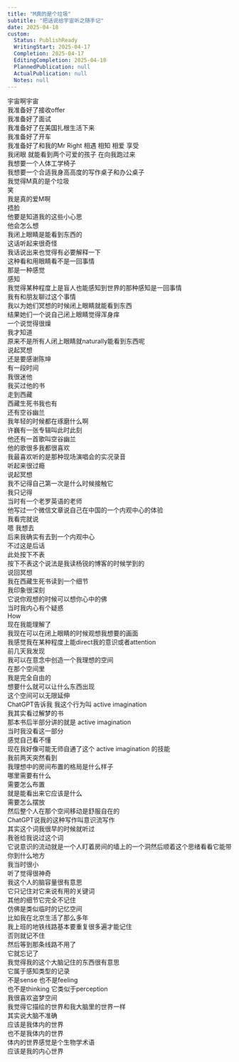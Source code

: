 ```yaml
---  
title: "M真的是个垃圾"  
subtitle: "把话说给宇宙听之随手记"  
date: 2025-04-18  
custom:  
  Status: PublishReady  
  WritingStart: 2025-04-17  
  Completion: 2025-04-17  
  EditingCompletion: 2025-04-18  
  PlannedPublication: null  
  ActualPublication: null  
  Notes: null  
---          
```

宇宙啊宇宙        
我准备好了接收offer        
我准备好了面试        
我准备好了在美国扎根生活下来        
我准备好了开车        
我准备好了和我的Mr Right 相遇 相知 相爱 享受        
我闭眼 就能看到两个可爱的孩子 在向我跑过来          
我想要一个人体工学椅子        
我想要一个合适我身高高度的写作桌子和办公桌子          
我觉得M真的是个垃圾        
笑        
我是真的爱M啊        
捂脸        
他要是知道我的这些小心思        
他会怎么想          
我闭上眼睛是能看到东西的        
这话听起来很奇怪        
我话说出来也觉得有必要解释一下        
这种看和用眼睛看不是一回事情        
那是一种感觉        
感知        
我觉得某种程度上是盲人也能感知到世界的那种感知是一回事情        
我有和朋友聊过这个事情        
我以为她们冥想的时候闭上眼睛就能看到东西        
结果她们一个说自己闭上眼睛觉得浑身痒        
一个说觉得很燥        
我才知道        
原来不是所有人闭上眼睛就naturally能看到东西呢          
说起冥想        
还是要感谢陈坤        
有一段时间        
我很迷他        
我买过他的书        
走到西藏        
西藏生死书我也有        
还有空谷幽兰        
我年轻的时候都在琢磨什么啊          
许巍有一张专辑叫此时此刻        
他还有一首歌叫空谷幽兰        
他的歌很多我都很喜欢        
我最喜欢听的是那种现场演唱会的实况录音        
听起来很过瘾          
说起冥想        
我不记得自己第一次是什么时候接触它        
我只记得        
当时有一个老罗英语的老师        
他写过一个微信文章说自己在中国的一个内观中心的体验        
我看完就说        
嗯 我想去        
后来我确实有去到一个内观中心        
不过这是后话        
此处按下不表        
按下不表这个说法是我读杨锐的博客的时候学到的          
说回冥想        
我在西藏生死书读到一个细节        
我印象很深刻        
它说你观想的时候可以想你心中的佛        
当时我内心有个疑惑        
How        
现在我能理解了        
我现在可以在闭上眼睛的时候观想我想要的画面        
我感觉我在某种程度上能direct我的意识或者attention          
前几天我发现        
我可以在意念中创造一个我理想的空间        
在那个空间里        
我是完全自由的        
想要什么就可以让什么东西出现        
这个空间可以无限延伸        
ChatGPT告诉我 我这个行为叫 active imagination          
我其实看过解梦的书        
那本书后半部分讲的就是 active imagination        
当时我没看这一部分        
感觉自己看不懂        
现在我好像可能无师自通了这个 active imagination 的技能          
我前两天突然看到        
我理想中的房间布置的格局是什么样子        
哪里需要有什么        
需要怎么布置        
就是能看出来它应该是什么        
需要怎么摆放        
然后整个人在那个空间移动是舒服自在的          
ChatGPT说我的这种写作叫意识流写作        
其实这个词我很早的时候就听过        
我爸给我说过这个词        
它说意识的流动就是一个人盯着房间的墙上的一个洞然后顺着这个思绪看看它能带你到什么地方        
我当时很小        
听了觉得很神奇          
我这个人的脑容量很有意思        
它只记住对它来说有用的关键词        
其他的细节它完全不记住        
仿佛是类似临时的记忆空间        
比如我在北京生活了那么多年        
我上班的地铁线路基本要重复很多遍才能记住        
否则就记不住        
然后等到那条线路不用了        
它就忘记了        
我觉得我的这个大脑记住的东西很有意思        
它属于感知类型的记录        
不是sense 也不是feeling        
也不是thinking 它类似于perception        
我很喜欢盗梦空间        
我觉得它描绘的世界和我大脑里的世界一样        
其实说大脑不准确        
应该是我体内的世界        
也不是我体内的世界        
体内的世界感觉是个生物学术语        
应该是我的内心世界          
      